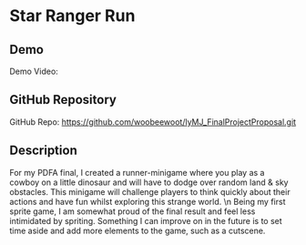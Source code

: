 # Star Ranger Run

## Demo
Demo Video: <URL>

## GitHub Repository
GitHub Repo: https://github.com/woobeewoot/lyMJ_FinalProjectProposal.git

## Description
  For my PDFA final, I created a runner-minigame where you play as a cowboy on a little dinosaur and will have to dodge over random land & sky obstacles. This minigame will challenge players to think quickly about their actions and have fun whilst exploring this strange world.
  \n
  Being my first sprite game, I am somewhat proud of the final result and feel less intimidated by spriting. Something I can improve on in the future is to set time aside and add more elements to the game, such as a cutscene.
